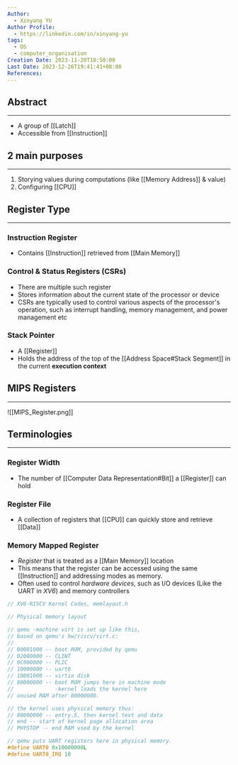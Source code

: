 ```yaml
---
Author:
  - Xinyang YU
Author Profile:
  - https://linkedin.com/in/xinyang-yu
tags:
  - OS
  - computer_organisation
Creation Date: 2023-11-20T10:58:00
Last Date: 2023-12-26T19:41:41+08:00
References: 
---
```

## Abstract
---
- A group of [[Latch]]
- Accessible from [[Instruction]]

## 2 main purposes
---
1. Storying values during computations (like [[Memory Address]] & value)
2. Configuring [[CPU]]


## Register Type
---
### Instruction Register
- Contains [[Instruction]] retrieved from [[Main Memory]]

### Control & Status Registers (CSRs)
- There are multiple such register
- Stores information about the current state of the processor or device
- CSRs are typically used to control various aspects of the processor's operation, such as interrupt handling, memory management, and power management etc

### Stack Pointer
- A [[Register]]
- Holds the address of the top of the [[Address Space#Stack Segment]] in the current **execution context**

## MIPS Registers
---
![[MIPS_Register.png]]




## Terminologies
---
### Register Width
- The number of [[Computer Data Representation#Bit]] a [[Register]] can hold
### Register File
- A collection of registers that [[CPU]] can quickly store and retrieve [[Data]]
### Memory Mapped Register
- *Register* that is treated as a [[Main Memory]] location 
- This means that the register can be accessed using the same [[Instruction]] and addressing modes as memory. 
- Often used to control *hardware devices*, such as I/O devices (Like the UART in *XV6*) and memory controllers
```c
// XV6-RISCV Kernel Codes, memlayout.h

// Physical memory layout

// qemu -machine virt is set up like this,
// based on qemu's hw/riscv/virt.c:
//
// 00001000 -- boot ROM, provided by qemu
// 02000000 -- CLINT
// 0C000000 -- PLIC
// 10000000 -- uart0 
// 10001000 -- virtio disk 
// 80000000 -- boot ROM jumps here in machine mode
//             -kernel loads the kernel here
// unused RAM after 80000000.

// the kernel uses physical memory thus:
// 80000000 -- entry.S, then kernel text and data
// end -- start of kernel page allocation area
// PHYSTOP -- end RAM used by the kernel

// qemu puts UART registers here in physical memory.
#define UART0 0x10000000L
#define UART0_IRQ 10
```